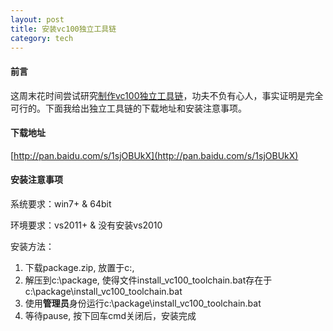 ```yaml
---
layout: post
title: 安装vc100独立工具链
category: tech
---
```


#### 前言

这周末花时间尝试研究[制作vc100独立工具链](http://gameknife.github.io/tech/2015/03/21/make-custom-vc100-toolchain/)，功夫不负有心人，事实证明是完全可行的。下面我给出独立工具链的下载地址和安装注意事项。

#### 下载地址

[http://pan.baidu.com/s/1sjOBUkX](http://pan.baidu.com/s/1sjOBUkX)

#### 安装注意事项

系统要求：win7+ & 64bit

环境要求：vs2011+ & 没有安装vs2010

安装方法：

1. 下载package.zip, 放置于c:\, 
2. 解压到c:\package, 使得文件install\_vc100\_toolchain.bat存在于c:\package\install\_vc100\_toolchain.bat
3. 使用**管理员**身份运行c:\package\install\_vc100\_toolchain.bat
4. 等待pause, 按下回车cmd关闭后，安装完成

